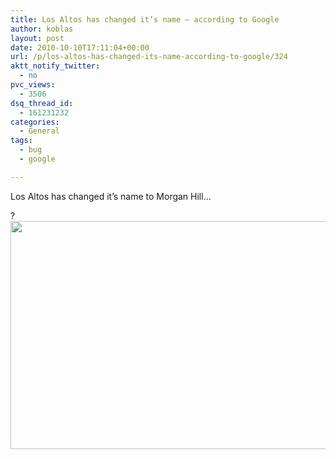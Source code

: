 ```yaml
---
title: Los Altos has changed it’s name – according to Google
author: koblas
layout: post
date: 2010-10-10T17:11:04+00:00
url: /p/los-altos-has-changed-its-name-according-to-google/324
aktt_notify_twitter:
  - no
pvc_views:
  - 3506
dsq_thread_id:
  - 161231232
categories:
  - General
tags:
  - bug
  - google

---
```

Los Altos has changed it&#8217;s name to Morgan Hill&#8230;

?[<img class="alignnone size-full wp-image-327" title="Screen shot 2010-10-10 at 10.08.24 AM" src="http://www.skitoy.com/wp-content/uploads/2010/10/Screen-shot-2010-10-10-at-10.08.24-AM1.png" alt="" width="930" height="365" srcset="http://www.skitoy.com/wp-content/uploads/2010/10/Screen-shot-2010-10-10-at-10.08.24-AM1.png 930w, http://www.skitoy.com/wp-content/uploads/2010/10/Screen-shot-2010-10-10-at-10.08.24-AM1-300x117.png 300w" sizes="(max-width: 930px) 100vw, 930px" />][1]

 [1]: http://www.skitoy.com/wp-content/uploads/2010/10/Screen-shot-2010-10-10-at-10.08.24-AM1.png